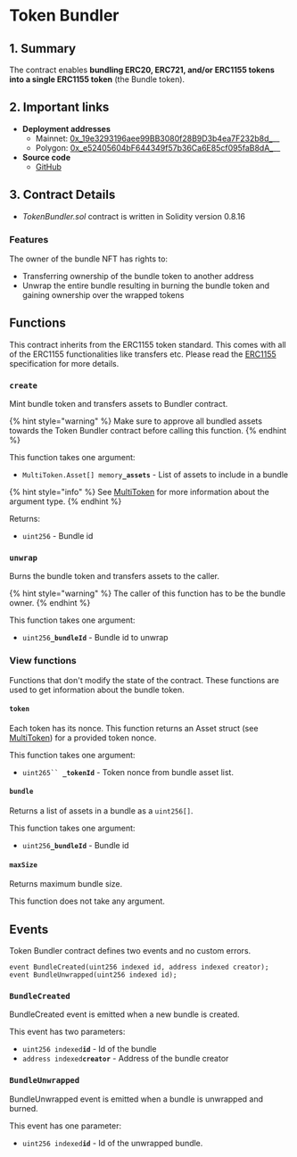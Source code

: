 # Token Bundler

## 1. Summary

The contract enables **bundling ERC20, ERC721, and/or ERC1155 tokens into a single ERC1155 token** (the Bundle token).

## 2. Important links

* **Deployment addresses**
  * Mainnet: [0x_19e3293196aee99BB3080f28B9D3b4ea7F232b8d_](https://etherscan.io/address/0x19e3293196aee99BB3080f28B9D3b4ea7F232b8d)__
  * Polygon: [0x_e52405604bF644349f57b36Ca6E85cf095faB8dA_](https://polygonscan.com/address/0xe52405604bf644349f57b36ca6e85cf095fab8da)__
* **Source code**
  * [GitHub](https://github.com/PWNFinance/TokenBundler/tree/master)

## 3. Contract Details

* _TokenBundler.sol_ contract is written in Solidity version 0.8.16

### Features

The owner of the bundle NFT has rights to:

* Transferring ownership of the bundle token to another address
* Unwrap the entire bundle resulting in burning the bundle token and gaining ownership over the wrapped tokens

## Functions

This contract inherits from the ERC1155 token standard. This comes with all of the ERC1155 functionalities like transfers etc. Please read the [ERC1155](https://eips.ethereum.org/EIPS/eip-1155) specification for more details.&#x20;

### **`create`**

Mint bundle token and transfers assets to Bundler contract.

{% hint style="warning" %}
Make sure to approve all bundled assets towards the Token Bundler contract before calling this function.
{% endhint %}

This function takes one argument:

* `MultiToken.Asset[] memory`**`_assets`** - List of assets to include in a bundle

{% hint style="info" %}
See [MultiToken](multitoken.md) for more information about the argument type.
{% endhint %}

Returns:

* `uint256` - Bundle id

### `unwrap`

Burns the bundle token and transfers assets to the caller.

{% hint style="warning" %}
The caller of this function has to be the bundle owner.&#x20;
{% endhint %}

This function takes one argument:

* `uint256`**`_bundleId`** - Bundle id to unwrap

### View functions

Functions that don't modify the state of the contract. These functions are used to get information about the bundle token.

#### **`token`**

Each token has its nonce. This function returns an Asset struct (see [MultiToken](multitoken.md#asset-struct)) for a provided token nonce.&#x20;

This function takes one argument:

* `uint265`` `**`_tokenId`** - Token nonce from bundle asset list.

#### **`bundle`**

Returns a list of assets in a bundle as a `uint256[]`.

This function takes one argument:

* `uint256`**`_bundleId`** - Bundle id

#### **`maxSize`**

Returns maximum bundle size.&#x20;

This function does not take any argument.

## Events

Token Bundler contract defines two events and no custom errors.

```
event BundleCreated(uint256 indexed id, address indexed creator);
event BundleUnwrapped(uint256 indexed id);
```

### `BundleCreated`

BundleCreated event is emitted when a new bundle is created.

This event has two parameters:

* `uint256 indexed`**`id`** - Id of the bundle
* `address indexed`**`creator`** - Address of the bundle creator

### `BundleUnwrapped`

BundleUnwrapped event is emitted when a bundle is unwrapped and burned.

This event has one parameter:

* `uint256 indexed`**`id`** - Id of the unwrapped bundle.&#x20;

